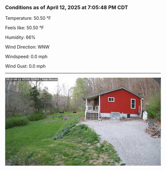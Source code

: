 ### Conditions as of April 12, 2025 at 7:05:48 PM CDT 

Temperature: 50.50 &deg;F

Feels like: 50.50 &deg;F

Humidity: 66%

Wind Direction: WNW

Windspeed: 0.0 mph

Wind Gust: 0.0 mph

---

<img src="./images/latest.jpeg"/>


